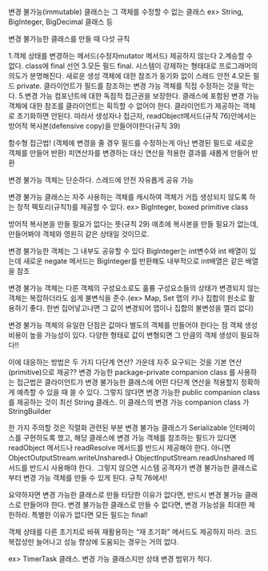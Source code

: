 
변경 불가능(immutable) 클래스는 그 객체를 수정할 수 없는 클래스
ex> String, BigInteger, BigDecimal 클래스 등

변경 불가능한 클래스를 만들 때 다섯 규칙

1.객체 상태를 변경하는 메서드(수정자mutator 메서드) 제공하지 않는다
2.계승할 수 없다. class에 final 선언
3.모든 필드 final. 시스템이 강제하는 형태대로 프로그래머의 의도가 분명해진다. 새로운 생성 객체에 대한 참조가 동기화 없이 스래드 안전
4.모든 필드 private. 클라이언트가 필드를 참조하는 변경 가능 객체를 직접 수정하는 것을 막는다.
5.변경 가능 컴포넌트에 대한 독점적 접근권을 보장한다. 클래스에 포함된 변경 가능 객체에 대한 참조를 클라이언트는 획득할 수 없어야 한다. 클라이언트가 제공하는 객체로 초기화하면 안된다. 따라서 생성자나 접근자, readObject메서드(규칙 76)안에서는 방어적 복사본(defensive copy)을 만들어야한다(규칙 39)

함수형 접근법! (객체에 변경을 줄 경우 필드를 수정하는게 아닌 변경된 필드로 새로운 객체를 만들어 반환) 피연산자를 변경하는 대신 연산을 적용한 결과를 새롭게 만들어 반환

변경 불가능 객체는 단순하다.
스레드에 안전
자유롭게 공유 가능

변경 불가능 클래스는 자주 사용하는 객체를 캐시하여 객체가 거듭 생성되지 않도록 하는 정적 팩토리(규칙1)를 제공할 수 있다. ex> BigInteger, boxed primitive class

방어적 복사본을 만들 필요가 없다는 뜻(규칙 29)
애초에 복사본을 만들 필요가 없는데, 만들어봐야 객체와 영원히 같은 상태일 것이므로.


변경 불가능한 객체는 그 내부도 공유할 수 있다
BigInteger는 int변수와 int 배열이 있는데 새로운 negate 메서드는 BigInteger를 반환해도 내부적으로 int배열은 같은 배열을 참조

변경 불가능 객체는 다른 객체의 구성요소로도 훌륭
구성요소들의 상태가 변경되지 않는 객체는 복잡하더라도 쉽게 불변식을 준수.(ex> Map, Set 맵의 키나 집합의 원소로 활용하기 좋다. 한번 집어넣고나면 그 값이 변경되어 맵이나 집합의 불변성을 깰리 없다)

변경 불가능 객체의 유일한 단점은 값마다 별도의 객체를 만들어야 한다는 점
객체 생성 비용이 높을 가능성이 있다. 다양한 형태로 값이 변형되면 그 만큼의 객체 생성이 필요하다!!

이에 대응하는 방법은 두 가지
다단계 연산? 가운데 자주 요구되는 것을 기본 연산(primitive)으로 제공??
변경 가능한 package-private companion class 를 사용하는 접근법은 클라이언트가 변경 불가능한 클래스에 어떤 다단계 연산을 적용할지 정확하게 예측할 수 있을 때 쓸 수 있다. 그렇지 않다면 변경 가능한 public companion class를 제공하는 것이 최선
String 클래스. 이 클래스의 변경 가능 companion class 가 StringBuilder

한 가지 주의할 것은 직렬화 관련된 부분 변경 불가능 클래스가 Serializable 인터페이스를 구현하도록 했고, 해당 클래스에 변경 가능 객체를 참조하는 필드가 있다면 readObject 메서드나 readResolve 메서드를 반드시 제공해야 한다. 아니면 ObjectOutputStream.writeUnshared나 ObjectInputStream.readUnshared 메서드를 반드시 사용해야 한다. 
그렇지 않으면 시스템 공격자가 변경 불가능한 클래스로부터 변경 가능 객체를 만들 수 있게 된다. 규칙 76에서!

요약하자면 변경 가능한 클래스로 만들 타당한 이유가 없다면, 반드시 변경 불가능 클래스로 만들어야 한다.
변경 불가능한 클래스로 만들 수 없다면, 변경 가능성을 최대한 제한하라.
특별한 이유가 없다면 모든 필드는 final!

객체 상태를 다른 초기치로 바꿔 재활용하는 “재 초기화” 메서드도 제공하지 마라. 코드 복잡성만 늘어나고 성능 향상에 도움되는 경우는 거의 없다. 

ex> TimerTask 클래스. 변경 가능 클래스지만 상태 변경 범위가 적다.


